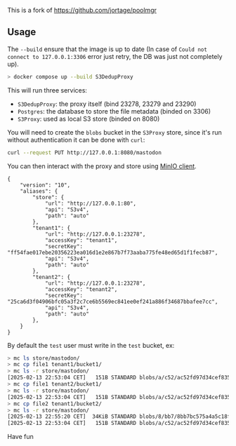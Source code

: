 
This is a fork of https://github.com/jortage/poolmgr

## Usage

The `--build` ensure that the image is up to date (In case of `Could not connect to 127.0.0.1:3306` error just retry, the DB was just not completely up).

```bash
> docker compose up --build S3DedupProxy
```

This will run three services:

- `S3DedupProxy`: the proxy itself (bind 23278, 23279 and 23290)
- `Postgres`: the database to store the file metadata (binded on 3306)
- `S3Proxy`: used as local S3 store (binded on 8080)

You will need to create the `blobs` bucket in the `S3Proxy` store, since it's run without authentication it can be done with `curl`:

```bash
curl --request PUT http://127.0.0.1:8080/mastodon
```

You can then interact with the proxy and store using [MinIO client](https://min.io/docs/minio/linux/reference/minio-mc.html).

```config
{
    "version": "10",
    "aliases": {
        "store": {
            "url": "http://127.0.0.1:80",
            "api": "S3v4",
            "path": "auto"
        },
        "tenant1": {
            "url": "http://127.0.0.1:23278",
            "accessKey": "tenant1",
            "secretKey": "ff54fae017ebe20356223ea016d1e2e867b7f73aaba775fe48ed65d1f1fecb87",
            "api": "S3v4",
            "path": "auto"
        },
        "tenant2": {
            "url": "http://127.0.0.1:23278",
            "accessKey": "tenant2",
            "secretKey": "25ca6d3f04906bfc05a3f2c7ce6b5569ec841ee0ef241a886f34687bbafee7cc",
            "api": "S3v4",
            "path": "auto"
        },
    }
}
```

By default the `test` user must write in the `test` bucket, ex:

```bash
> mc ls store/mastodon/
> mc cp file1 tenant1/bucket1/
> mc ls -r store/mastodon/
[2025-02-13 22:53:04 CET]   151B STANDARD blobs/a/c52/ac52fd97d34cef83527d3b5022775db50b961127ab01b8f646b5040e6f42db02f7d1a6f46bdcd69527d0dbd7d7ee1d92c9681e60b604e2603986516b68541471
> mc cp file1 tenant2/bucket1/
> mc ls -r store/mastodon/
[2025-02-13 22:53:04 CET]   151B STANDARD blobs/a/c52/ac52fd97d34cef83527d3b5022775db50b961127ab01b8f646b5040e6f42db02f7d1a6f46bdcd69527d0dbd7d7ee1d92c9681e60b604e2603986516b68541471
> mc cp file2 tenant1/bucket2/
> mc ls -r store/mastodon/
[2025-02-13 22:55:20 CET]  34KiB STANDARD blobs/8/bb7/8bb7bc575a4a5c18fe537e913f9869bcc016925fdf7c6fbedd3602915cb8341bd609c059f0397f6a42c89bc17baa294f432c3d7983d524d84a8749fd40d1d917
[2025-02-13 22:53:04 CET]   151B STANDARD blobs/a/c52/ac52fd97d34cef83527d3b5022775db50b961127ab01b8f646b5040e6f42db02f7d1a6f46bdcd69527d0dbd7d7ee1d92c9681e60b604e2603986516b68541471
```

Have fun
